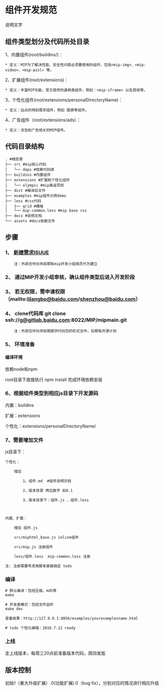 # 组件开发规范

说明文字

## 组件类型划分及代码所处目录

1、内置组件(root/buildins/)：
	
	* 定义：MIP为了解决性能、安全性问题必须要使用的组件，包括<mip-img>、<mip-video>、<mip-pixl> 等。

2、扩展组件(root/extensions)：
	
	* 定义：丰富MIP功能，官方提供的通用类组件，例如：<mip-iframe> 以及其他等。

3、个性化组件(root/extensions/personalDirectoryName)：

	* 定义：站点的特别需求组件，例如 图表等组件。

4、广告组件（root/extensions/ads）：

	* 定义：涉及到广告相关的MIP组件。

## 代码目录结构
```
. #根目录
├── src #mip核心代码
│   └── deps #依赖代码库
├── buildins #内置组件
├── extensions #扩展和个性化组件
│   └── olympic #mip奥运项目
├── dist #编译后文件
├── examples #mip组件示例demo
├── less #css代码
│   ├── grid #栅格
│   └── mip-common.less #mip base css
├── docs #说明文档
└── assets #docs依赖文件
```

## 步骤

### 1、 [新建需求ISUUE](http://gitlab.baidu.com/MIP/mipmain/issues)

        注：外部合作伙伴前期有mip开发小组成员代为建立

### 2、 通过MIP开发小组审核，确认组件类型后进入开发阶段

### 3、 若无权限，需申请权限（mailto:lilangbo@baidu.com/shenzhou@baidu.com）

### 4、 clone代码库 git clone ssh://g@gitlab.baidu.com:8022/MIP/mipmain.git 
        
        注：外部合作伙伴前期提供代码包的形式合作，后期有开源计划

### 5、 环境准备

#### 编译环境

依赖node和npm

root目录下直接执行 npm install 完成环境依赖安装


### 6、根据组件类型到相应js目录下开发源码

内置：buildins

扩展：extensions

个性化：extensions/personalDirectoryName/
    
### 7、需要增加文件

js目录下：
    
    个性化： 
        
        增加 

	        1、组件.md  #组件说明文档
	        
	        2、版本目录 两位数字 如0.1

	        3、版本目录下：组件.js 、组件.less  

        

    内置、扩展：

        增加 组件.js  

        src/miphtml_base.js inline组件  

        src/mip.js 注册组件

        less/组件.less  mip-common.less 注册

    注: 注册需要考虑用脚本直接搞定 todo



### 编译

```
# 默认编译：包括压缩、md5等
make

# 开发者模式：包括文件监听
make dev

查看效果：http://127.0.0.1:8056/examples/yourexamplesname.html

# todo 个性化编辑：2016.7.12 ready
```

### 上线

走上线版本，每周三20点前准备版本代码，周四发版

## 版本控制

初始1（重大升级扩展）.0(功能扩展).0（bug fix），分别对应的情况进行相应升级

